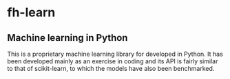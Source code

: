 # fh-learn

## Machine learning in Python

This is a proprietary machine learning library for developed in Python. It has been developed mainly as an exercise in coding and its API is fairly similar to that of scikit-learn, to which the models have also been benchmarked. 